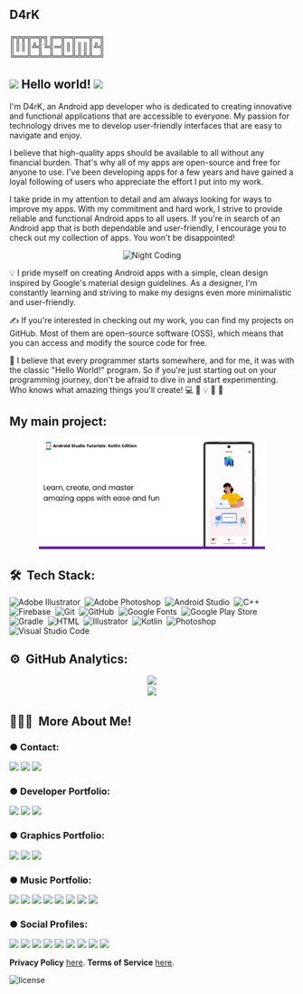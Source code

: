## D4rK

╔╦╦╦═╦╗╔═╦═╦══╦═╗ \
║║║║╩╣╚╣═╣║║║║║╩╣ \
╚══╩═╩═╩═╩═╩╩╩╩═╝

## <img height="24px" src="https://github.com/TheDudeThatCode/TheDudeThatCode/blob/master/Assets/Hi.gif"> Hello world!&nbsp;<img height="24px" src="https://github.com/TheDudeThatCode/TheDudeThatCode/blob/master/Assets/Earth.gif">

I'm D4rK, an Android app developer who is dedicated to creating innovative and functional applications that are accessible to everyone. My passion for technology drives me to develop user-friendly interfaces that are easy to navigate and enjoy.

I believe that high-quality apps should be available to all without any financial burden. That's why all of my apps are open-source and free for anyone to use. I've been developing apps for a few years and have gained a loyal following of users who appreciate the effort I put into my work.

I take pride in my attention to detail and am always looking for ways to improve my apps. With my commitment and hard work, I strive to provide reliable and functional Android apps to all users. If you're in search of an Android app that is both dependable and user-friendly, I encourage you to check out my collection of apps. You won't be disappointed!

<p align="center">
<img alt="Night Coding" src="https://storage.googleapis.com/gweb-uniblog-publish-prod/original_images/New__revised_0312_Keyword_blog-header-animated-final_YCPcPYO.gif"/>
</p>

💡 I pride myself on creating Android apps with a simple, clean design inspired by Google's material design guidelines. As a designer, I'm constantly learning and striving to make my designs even more minimalistic and user-friendly.

✍️ If you're interested in checking out my work, you can find my projects on GitHub. Most of them are open-source software (OSS), which means that you can access and modify the source code for free.

👨‍ I believe that every programmer starts somewhere, and for me, it was with the classic "Hello World!" program. So if you're just starting out on your programming journey, don't be afraid to dive in and start experimenting. Who knows what amazing things you'll create! 💻 🚀 💡 📱 🔨

## My main project:

<p align="center">
<img src="https://github.com/D4rK7355608/com.d4rk.androidtutorials/blob/master/app/src/main/play/listings/en-US/graphics/feature-graphic/feature-graphic.png" width="400">
</p>

## 🛠 &nbsp;Tech Stack:

![Adobe Illustrator](https://img.shields.io/badge/Adobe%20Illustrator-05122A?style=for-the-badge&logo=adobe-illustrator&logoColor)&nbsp;
![Adobe Photoshop](https://img.shields.io/badge/Adobe%20Photoshop-05122A?style=for-the-badge&logo=adobe-photoshop&logoColor)&nbsp;
![Android Studio](https://img.shields.io/badge/Android%20Studio-05122A?style=for-the-badge&logo=Androidstudio&logoColor)&nbsp;
![C++](https://img.shields.io/badge/c++-05122A?style=for-the-badge&logo=cplusplus&logoColor)&nbsp;
![Firebase](https://img.shields.io/badge/Firebase-05122A?style=for-the-badge&logo=firebase&logoColor)&nbsp;
![Git](https://img.shields.io/badge/Git-05122A?style=for-the-badge&logo=git&logoColor)&nbsp;
![GitHub](https://img.shields.io/badge/GitHub-05122A?style=for-the-badge&logo=github&logoColor)&nbsp;
![Google Fonts](https://img.shields.io/badge/Google%20Fonts-05122A?style=for-the-badge&logo=googlefonts)&nbsp;
![Google Play Store](https://img.shields.io/badge/Google%20Play%20Store-05122A?style=for-the-badge&logo=googleplay&logoColor)&nbsp;
![Gradle](https://img.shields.io/badge/Gradle-05122A?style=for-the-badge&logo=gradle&logoColor)&nbsp;
![HTML](https://img.shields.io/badge/HTML-05122A?style=for-the-badge&logo=html5&logoColor)&nbsp;
![Illustrator](https://img.shields.io/badge/Adobe%20Illustrator-05122A?style=for-the-badge&logo=adobe-illustrator&logoColor)&nbsp;
![Kotlin](https://img.shields.io/badge/Kotlin-05122A?style=for-the-badge&logo=kotlin&logoColor)&nbsp;
![Photoshop](https://img.shields.io/badge/Adobe%20Photoshop-05122A?style=for-the-badge&logo=adobe-photoshop&logoColor)&nbsp;
![Visual Studio Code](https://img.shields.io/badge/Visual%20Studio%20Code-05122A?style=for-the-badge&logo=visualstudio&logoColor)&nbsp;

## ⚙️ &nbsp;GitHub Analytics:

<p align="center">
<a href="https://github.com/AVS1508">
  <img src="https://github-readme-stats.vercel.app/api?username=D4rK7355608&show_icons=true"/>
</a>
<br>
<a href="https://github.com/AVS1508">
  <img src="https://github-readme-stats.vercel.app/api/top-langs/?username=D4rK7355608"/>
</a>
</p>

## 👨🏻‍💻 &nbsp;More About Me!

### ● Contact:
<a href="mailto:d4rk7355608@gmail.com"><img src="https://img.shields.io/badge/d4rk7355608@gmail.com-red?style=for-the-badge&logo=gmail&logoColor=white"/></a>
<a href="mailto:d4rkrekords@gmail.com"><img src="https://img.shields.io/badge/d4rkrekords@gmail.com-red?style=for-the-badge&logo=gmail&logoColor=white"/></a>
<a href="d4rk7355608"><img src="https://img.shields.io/badge/Skype:D4rK7355608-white?style=for-the-badge&logo=skype"/></a>

### ● Developer Portfolio:
<a href="https://github.com/D4rK7355608"><img src="https://img.shields.io/badge/GitHub-black?style=for-the-badge&logo=Github"/></a>
<a href="https://g.dev/D4rK7355608"><img src="https://img.shields.io/badge/Google%20Dev-white?style=for-the-badge&logo=google&logoColor=black"/></a>
<a href="https://play.google.com/store/apps/dev?id=5390214922640123642"><img src="https://img.shields.io/badge/Google%20Play%20Store-lightblue?style=for-the-badge&logoColor=black&logo=googleplay"/></a>

### ● Graphics Portfolio:
<a href="https://www.deviantart.com/d4rk7355608"><img src="https://img.shields.io/badge/deviantart-black?style=for-the-badge&logo=deviantart"/></a>
<a href="https://imgur.com/user/D4rK7355608/posts"><img src="https://img.shields.io/badge/imgur-black?style=for-the-badge&logo=imgur"/></a>
<a href="https://www.pinterest.com/d4rk7355608/"><img src="https://img.shields.io/badge/pinterest-red?style=for-the-badge&logo=pinterest"/></a>

### ● Music Portfolio:
<a href="https://music.amazon.com/artists/B0CGKL8KSY/d4rk-rekords"><img src="https://img.shields.io/badge/amazon%20music-black?style=for-the-badge&logo=amazon"/></a>
<a href="https://music.apple.com/us/artist/d4rk-rekords/1704194206"><img src="https://img.shields.io/badge/apple%20music-red?style=for-the-badge&logo=applemusic"/></a>
<a href="https://www.deezer.com/us/artist/227044765"><img src="https://img.shields.io/badge/deezer-black?style=for-the-badge&logo=deezer"/></a>
<a href="https://soundcloud.com/d4rk-rekords"><img src="https://img.shields.io/badge/soundcloud-white?style=for-the-badge&logo=soundcloud"/></a>
<a href="https://open.spotify.com/artist/5FF8wvyTpzoHzM8e9Z7GU8"><img src="https://img.shields.io/badge/Spotify-white?style=for-the-badge&logo=spotify"/></a>
<a href="https://tidal.com/browse/artist/41567245"><img src="https://img.shields.io/badge/Tidal-black?style=for-the-badge&logo=tidal"/></a>
<a href="https://www.youtube.com/@D4rKRekords?sub_confirmation=1"><img src="https://img.shields.io/youtube/channel/subscribers/UCtzlWsxUK8FSvLwLDbESw4A?color=red&label=D4rK%20Rekords&logo=youtube&logoColor=red&style=for-the-badge"/></a>
<a href="https://music.youtube.com/channel/UC80JI44n7GpRGrlR71PtvPg"><img src="https://img.shields.io/badge/YouTube%20Music-red?style=for-the-badge&logo=youtubemusic"/></a>

### ● Social Profiles:
<a href="https://gamejolt.com/@D4rK7355608"><img src="https://img.shields.io/badge/gamejolt-black?style=for-the-badge&logo=gamejolt"/></a>
<a href="https://steamcommunity.com/id/d4rk7355608"><img src="https://img.shields.io/badge/Steam-black?style=for-the-badge&logo=steam"/></a>
<a href="https://steamcommunity.com/tradeoffer/new/?partner=892981294&token=pxsUtrm3"><img src="https://img.shields.io/badge/Steam-black?style=for-the-badge&logo=steam"/></a>
<a href="https://www.tiktok.com/@d4rk7355608"><img src="https://img.shields.io/badge/TikTok:%20D4rK7355608-black?style=for-the-badge&logo=tiktok"/></a>
<a href="https://www.tiktok.com/@d4rkrekords"><img src="https://img.shields.io/badge/TikTok:%20D4rK%20Rekords-black?style=for-the-badge&logo=tiktok"/></a>
<a href="https://twitter.com/D4rK7355608"><img src="https://img.shields.io/twitter/follow/D4rK7355608?style=for-the-badge&logo=x"/></a>
<a href="https://twitter.com/D4rKRekords"><img src="https://img.shields.io/twitter/follow/D4rKRekords?style=for-the-badge&logo=x"/></a>
<a href="https://www.youtube.com/@D4rK7355608?sub_confirmation=1"><img src="https://img.shields.io/youtube/channel/subscribers/UCLDi-rmSRry0pNL-oVvGJAw?color=red&label=D4rK&logo=youtube&logoColor=red&style=for-the-badge"/></a>
<a href="https://www.youtube.com/@D4rKCinema10?sub_confirmation=1"><img src="https://img.shields.io/youtube/channel/subscribers/UCVbbqODJ8qX_Cc1rSdom3fw?color=red&label=D4rK%20Cinema&logo=youtube&logoColor=red&style=for-the-badge"/></a>

__Privacy Policy__ [here](https://sites.google.com/view/d4rk7355608/more/apps/privacy-policy).
__Terms of Service__ [here](https://sites.google.com/view/d4rk7355608/more/apps/terms-of-service).

![license](https://imgur.com/QQlcEVT.png)
